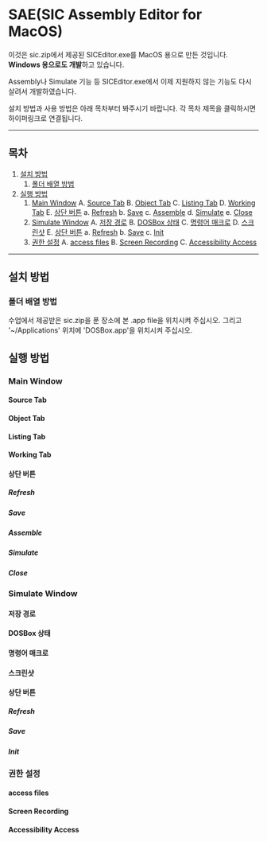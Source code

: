 # SAE(SIC Assembly Editor for MacOS)
이것은 sic.zip에서 제공된 SICEditor.exe를 MacOS 용으로 만든 것입니다.
**Windows 용으로도 개발**하고 있습니다.

Assembly나 Simulate 기능 등 SICEditor.exe에서 이제 지원하지 않는 기능도
다시 살려서 개발하였습니다.

설치 방법과 사용 방법은 아래 목차부터 봐주시기 바랍니다.
각 목차 제목을 클릭하시면 하이퍼링크로 연결됩니다.

- - -

## 목차
1. [설치 방법](#설치-방법)
    1) [폴더 배열 방법](#폴더-배열-방법)
2. [실행 방법](#실행-방법)
    1) [Main Window](#Main-Window)
        A. [Source Tab](#Source-Tab)
        B. [Object Tab](#Object-Tab)
        C. [Listing Tab](#Listing-Tab)
        D. [Working Tab](#Working-Tab)
        E. [상단 버튼](#상단-버튼)
            a. [Refresh](#Refresh)
            b. [Save](#Save)
            c. [Assemble](#Assemble)
            d. [Simulate](#Simulate)
            e. [Close](#Close)
    2) [Simulate Window](#Simulate-Window)
        A. [저장 경로](#저장-경로)
        B. [DOSBox 상태](#DOSBox-상태)
        C. [명령어 매크로](#명령어-매크로)
        D. [스크린샷](#스크린샷)
        E. [상단 버튼](#상단-버튼)
            a. [Refresh](#Refresh)
            b. [Save](#Save)
            c. [Init](#Init)
    3) [권한 설정](#권한-설정)
        A. [access files](#access-files)
        B. [Screen Recording](#Screen-Recording)
        C. [Accessibility Access](#Accessibility-Access)


- - -

## 설치 방법

### 폴더 배열 방법
수업에서 제공받은 sic.zip을 푼 장소에 본 .app file을 위치시켜 주십시오.
그리고 '~/Applications' 위치에 'DOSBox.app'을 위치시켜 주십시오.

## 실행 방법

### Main Window


#### Source Tab

#### Object Tab

#### Listing Tab

#### Working Tab

#### 상단 버튼

##### Refresh

##### Save

##### Assemble

##### Simulate

##### Close

### Simulate Window

#### 저장 경로

#### DOSBox 상태

#### 명령어 매크로

#### 스크린샷

#### 상단 버튼

##### Refresh

##### Save

##### Init

### 권한 설정

#### access files

#### Screen Recording

#### Accessibility Access